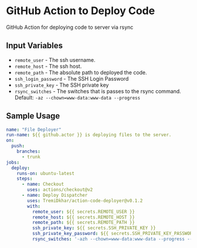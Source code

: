 # GitHub Action to Deploy Code

GitHub Action for deploying code to server via rsync

## Input Variables

- `remote_user` - The ssh username.
- `remote_host` - The ssh host.
- `remote_path` - The absolute path to deployed the code.
- `ssh_login_password` - The SSH Login Password
- `ssh_private_key` - The SSH private key
- `rsync_switches` - The switches that is passes to the rsync command. Default: `-az --chown=www-data:www-data --progress`

## Sample Usage

```yaml
name: "File Deployer"
run-name: ${{ github.actor }} is deploying files to the server.
on:
  push:
    branches:
      - trunk
jobs:
  deploy:
    runs-on: ubuntu-latest
    steps:
      - name: Checkout
        uses: actions/checkout@v2
      - name: Deploy Dispatcher
        uses: TremiDkhar/action-code-deployer@v0.1.2
        with:
          remote_user: ${{ secrets.REMOTE_USER }}
          remote_host: ${{ secrets.REMOTE_HOST }}
          remote_path: ${{ secrets.REMOTE_PATH }}
          ssh_private_key: ${{ secrets.SSH_PRIVATE_KEY }}
          ssh_private_key_password: ${{ secrets.SSH_PRIVATE_KEY_PASSWORD }}
          rsync_switches: '-azh --chown=www-data:www-data --progress --delete-during'
```
